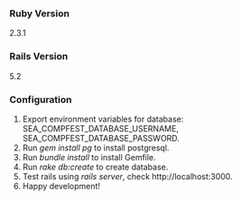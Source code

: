 ### Ruby Version
2.3.1

### Rails Version
5.2

### Configuration
1. Export environment variables for database: SEA_COMPFEST_DATABASE_USERNAME, SEA_COMPFEST_DATABASE_PASSWORD.
2. Run *gem install pg* to install postgresql.
3. Run *bundle install* to install Gemfile.
4. Run *rake db:create* to create database.
5. Test rails using *rails server*, check http://localhost:3000.
6. Happy development!